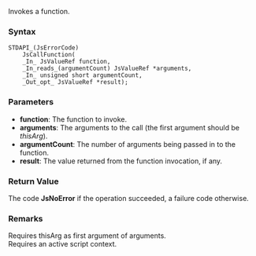 Invokes a function. 
### Syntax 
```
STDAPI_(JsErrorCode)
    JsCallFunction(
    _In_ JsValueRef function,
    _In_reads_(argumentCount) JsValueRef *arguments,
    _In_ unsigned short argumentCount,
    _Out_opt_ JsValueRef *result);
```
### Parameters 
* __function__: The function to invoke.
* __arguments__: The arguments to the call (the first argument should be _thisArg_).
* __argumentCount__: The number of arguments being passed in to the function.
* __result__: The value returned from the function invocation, if any.

### Return Value 
The code **JsNoError** if the operation succeeded, a failure code otherwise.
### Remarks 
Requires thisArg as first argument of arguments.  
Requires an active script context.
